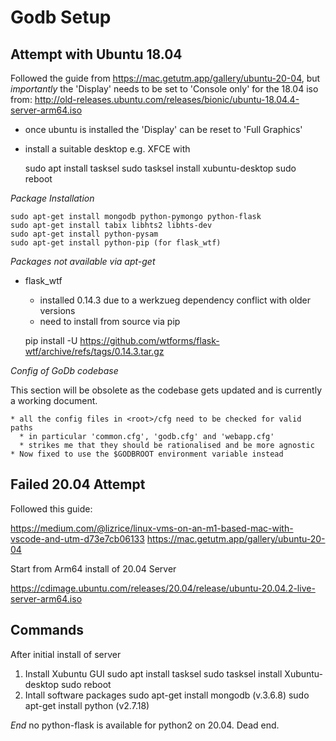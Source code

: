 # Godb Setup

## Attempt with Ubuntu 18.04

Followed the guide from https://mac.getutm.app/gallery/ubuntu-20-04,
but *importantly* the 'Display' needs to be set to 'Console only' for
the 18.04 iso from:
http://old-releases.ubuntu.com/releases/bionic/ubuntu-18.04.4-server-arm64.iso

  * once ubuntu is installed the 'Display' can be reset to 'Full Graphics'
  * install a suitable desktop e.g. XFCE with

    sudo apt install tasksel
    sudo tasksel install xubuntu-desktop
    sudo reboot

*Package Installation*

    sudo apt-get install mongodb python-pymongo python-flask 
    sudo apt-get install tabix libhts2 libhts-dev
    sudo apt-get install python-pysam
    sudo apt-get install python-pip (for flask_wtf)

*Packages not available via apt-get*

  * flask_wtf
    * installed 0.14.3 due to a werkzueg dependency conflict with older versions
    * need to install from source via pip

    pip install -U https://github.com/wtforms/flask-wtf/archive/refs/tags/0.14.3.tar.gz




*Config of GoDb codebase*

This section will be obsolete as the codebase gets updated and is currently a 
working document.

    * all the config files in <root>/cfg need to be checked for valid paths
      * in particular 'common.cfg', 'godb.cfg' and 'webapp.cfg'
      * strikes me that they should be rationalised and be more agnostic
    * Now fixed to use the $GODBROOT environment variable instead




## Failed 20.04 Attempt

Followed this guide:

  https://medium.com/@lizrice/linux-vms-on-an-m1-based-mac-with-vscode-and-utm-d73e7cb06133
  https://mac.getutm.app/gallery/ubuntu-20-04

Start from Arm64 install of 20.04 Server

  https://cdimage.ubuntu.com/releases/20.04/release/ubuntu-20.04.2-live-server-arm64.iso

## Commands

After initial install of server

  1. Install Xubuntu GUI
    sudo apt install tasksel
    sudo tasksel install Xubuntu-desktop
    sudo reboot
  2. Intall software packages
    sudo apt-get install mongodb (v.3.6.8)
    sudo apt-get install python (v2.7.18)

*End* no python-flask is available for python2 on 20.04. Dead end.
